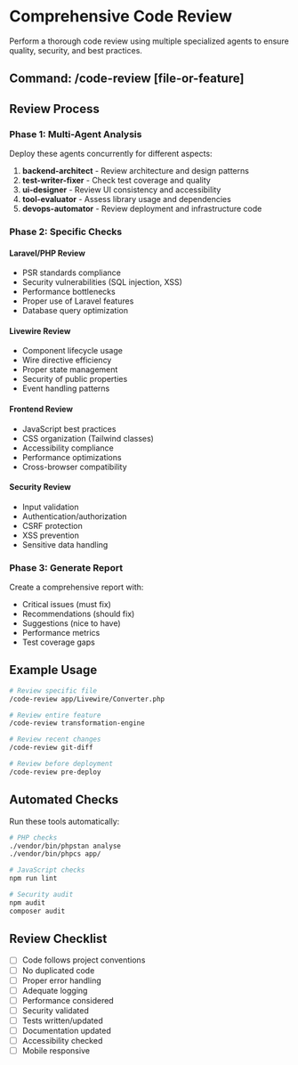 # Comprehensive Code Review

Perform a thorough code review using multiple specialized agents to ensure quality, security, and best practices.

## Command: /code-review [file-or-feature]

## Review Process

### Phase 1: Multi-Agent Analysis
Deploy these agents concurrently for different aspects:

1. **backend-architect** - Review architecture and design patterns
2. **test-writer-fixer** - Check test coverage and quality
3. **ui-designer** - Review UI consistency and accessibility
4. **tool-evaluator** - Assess library usage and dependencies
5. **devops-automator** - Review deployment and infrastructure code

### Phase 2: Specific Checks

#### Laravel/PHP Review
- PSR standards compliance
- Security vulnerabilities (SQL injection, XSS)
- Performance bottlenecks
- Proper use of Laravel features
- Database query optimization

#### Livewire Review
- Component lifecycle usage
- Wire directive efficiency
- Proper state management
- Security of public properties
- Event handling patterns

#### Frontend Review
- JavaScript best practices
- CSS organization (Tailwind classes)
- Accessibility compliance
- Performance optimizations
- Cross-browser compatibility

#### Security Review
- Input validation
- Authentication/authorization
- CSRF protection
- XSS prevention
- Sensitive data handling

### Phase 3: Generate Report

Create a comprehensive report with:
- Critical issues (must fix)
- Recommendations (should fix)
- Suggestions (nice to have)
- Performance metrics
- Test coverage gaps

## Example Usage

```bash
# Review specific file
/code-review app/Livewire/Converter.php

# Review entire feature
/code-review transformation-engine

# Review recent changes
/code-review git-diff

# Review before deployment
/code-review pre-deploy
```

## Automated Checks

Run these tools automatically:
```bash
# PHP checks
./vendor/bin/phpstan analyse
./vendor/bin/phpcs app/

# JavaScript checks
npm run lint

# Security audit
npm audit
composer audit
```

## Review Checklist

- [ ] Code follows project conventions
- [ ] No duplicated code
- [ ] Proper error handling
- [ ] Adequate logging
- [ ] Performance considered
- [ ] Security validated
- [ ] Tests written/updated
- [ ] Documentation updated
- [ ] Accessibility checked
- [ ] Mobile responsive